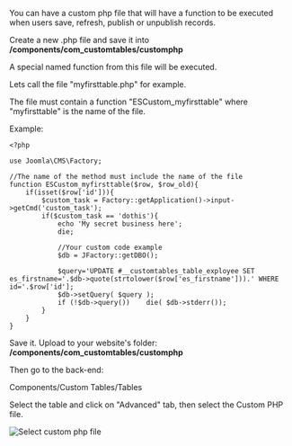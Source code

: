 You can have a custom php file that will have a function to be executed when users save, refresh, publish or unpublish records.

Create a new .php file and save it into **/components/com_customtables/customphp**

A special named function from this file will be executed.

Lets call the file "myfirsttable.php" for example.

The file must contain a function "ESCustom_myfirsttable" where "myfirsttable" is the name of the file.

Example:

```
<?php

use Joomla\CMS\Factory;

//The name of the method must include the name of the file
function ESCustom_myfirsttable($row, $row_old){
	if(isset($row['id'])){
		$custom_task = Factory::getApplication()->input->getCmd('custom_task');
		if($custom_task == 'dothis'){
			echo 'My secret business here';
			die;

			//Your custom code example
			$db = JFactory::getDBO();

			$query='UPDATE #__customtables_table_exployee SET es_firstname='.$db->quote(strtolower($row['es_firstname'])).' WHERE id='.$row['id'];
			$db->setQuery( $query );
			if (!$db->query())    die( $db->stderr());
		}
	}
}
```

Save it. Upload to your website's folder: **/components/com_customtables/customphp**

Then go to the back-end:

Components/Custom Tables/Tables

Select the table and click on "Advanced" tab, then select the Custom PHP file.


![Select custom php file](https://raw.githubusercontent.com/joomlaboat/custom-tables/master/docs/images/custom_php_file_select.png)
